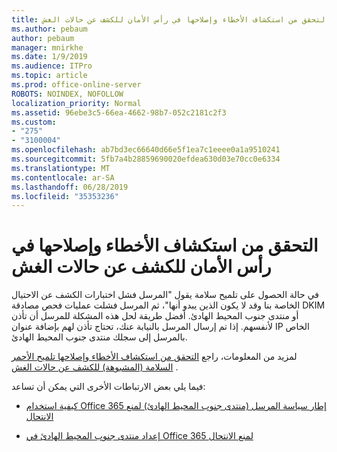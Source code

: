 ```yaml
---
title: التحقق من استكشاف الأخطاء وإصلاحها في رأس الأمان للكشف عن حالات الغش
ms.author: pebaum
author: pebaum
manager: mnirkhe
ms.date: 1/9/2019
ms.audience: ITPro
ms.topic: article
ms.prod: office-online-server
ROBOTS: NOINDEX, NOFOLLOW
localization_priority: Normal
ms.assetid: 96ebe3c5-66ea-4662-98b7-052c2181c2f3
ms.custom:
- "275"
- "3100004"
ms.openlocfilehash: ab7bd3ec66640d66e5f1ea7c1eeee0a1a9510241
ms.sourcegitcommit: 5fb7a4b28859690020efdea630d03e70cc0e6334
ms.translationtype: MT
ms.contentlocale: ar-SA
ms.lasthandoff: 06/28/2019
ms.locfileid: "35353236"
---
```

# <a name="troubleshooting-the-safety-tip-for-fraud-detection-checks"></a>التحقق من استكشاف الأخطاء وإصلاحها في رأس الأمان للكشف عن حالات الغش

في حالة الحصول على تلميح سلامة يقول "المرسل فشل اختبارات الكشف عن الاحتيال الخاصة بنا وقد لا يكون الذين يبدو أنها"، ثم المرسل فشلت عمليات فحص مصادقة DKIM أو منتدى جنوب المحيط الهادئ. أفضل طريقة لحل هذه المشكلة للمرسل أن تأذن لأنفسهم. إذا تم إرسال المرسل بالنيابة عنك، تحتاج تأذن لهم بإضافة عنوان IP الخاص بالمرسل إلى سجلك منتدى جنوب المحيط الهادئ.
  
لمزيد من المعلومات، راجع [التحقق من استكشاف الأخطاء وإصلاحها تلميح الأحمر السلامة (المشبوهة) للكشف عن حالات الغش](https://blogs.msdn.microsoft.com/tzink/2016/11/02/troubleshooting-the-red-suspicious-safety-tip-for-fraud-detection-checks/) .
  
فيما يلي بعض الارتباطات الأخرى التي يمكن أن تساعد:
  
- [كيفية استخدام Office 365 إطار سياسة المرسل (منتدى جنوب المحيط الهادئ) لمنع الانتحال](https://docs.microsoft.com/office365/SecurityCompliance/how-office-365-uses-spf-to-prevent-spoofing)

- [إعداد منتدى جنوب المحيط الهادئ في Office 365 لمنع الانتحال](https://docs.microsoft.com/office365/SecurityCompliance/set-up-spf-in-office-365-to-help-prevent-spoofing)

